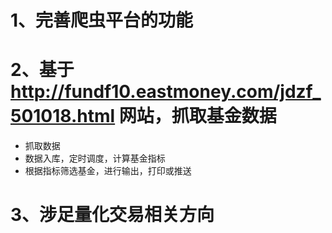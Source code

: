 
# 1、完善爬虫平台的功能

# 2、基于 http://fundf10.eastmoney.com/jdzf_501018.html 网站，抓取基金数据
* 抓取数据
* 数据入库，定时调度，计算基金指标
* 根据指标筛选基金，进行输出，打印或推送

# 3、涉足量化交易相关方向